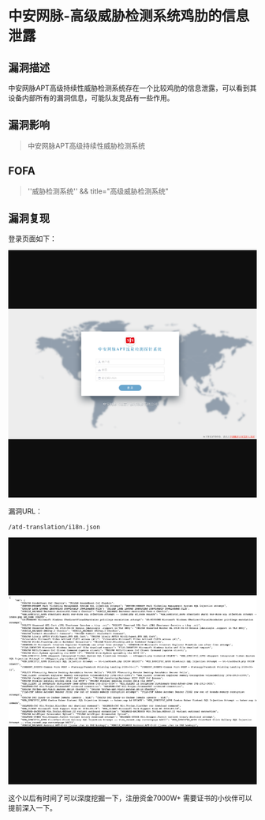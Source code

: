 # 中安网脉-高级威胁检测系统鸡肋的信息泄露

## 漏洞描述

中安网脉APT高级持续性威胁检测系统存在一个比较鸡肋的信息泄露，可以看到其设备内部所有的漏洞信息，可能队友竞品有一些作用。

## 漏洞影响

> 中安网脉APT高级持续性威胁检测系统

## FOFA

> ''威胁检测系统'' && title="高级威胁检测系统"

## 漏洞复现

登录页面如下：

![1](resource/中安网脉-高级威胁检测系统/1.png)

漏洞URL：

```
/atd-translation/i18n.json
```

![2](resource/中安网脉-高级威胁检测系统/2.png)

这个以后有时间了可以深度挖掘一下，注册资金7000W+ 需要证书的小伙伴可以提前深入一下。